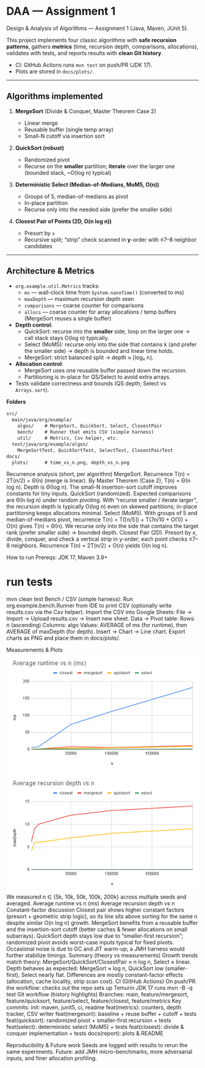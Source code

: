 # DAA — Assignment 1

Design & Analysis of Algorithms — Assignment 1 (Java, Maven, JUnit 5).

This project implements four classic algorithms with **safe recursion patterns**, gathers **metrics** (time, recursion depth, comparisons, allocations), validates with tests, and reports results with **clean Git history**.

- CI: GitHub Actions runs `mvn test` on push/PR (JDK 17).
- Plots are stored in `docs/plots/`.

---

## Algorithms implemented

1. **MergeSort** (Divide & Conquer, Master Theorem Case 2)
   - Linear merge
   - Reusable buffer (single temp array)
   - Small-N cutoff via insertion sort

2. **QuickSort (robust)**
   - Randomized pivot
   - Recurse on the **smaller** partition; **iterate** over the larger one (bounded stack, ~O(log n) typical)

3. **Deterministic Select (Median-of-Medians, MoM5, O(n))**
   - Groups of 5, median-of-medians as pivot
   - In-place partition
   - Recurse only into the needed side (prefer the smaller side)

4. **Closest Pair of Points (2D, O(n log n))**
   - Presort by `x`
   - Recursive split; “strip” check scanned in **y**-order with ≤7–8 neighbor candidates

---

## Architecture & Metrics

- `org.example.util.Metrics` tracks:
  - `ms` — wall-clock time from `System.nanoTime()` (converted to ms)
  - `maxDepth` — maximum recursion depth seen
  - `comparisons` — coarse counter for comparisons
  - `allocs` — coarse counter for array allocations / temp buffers (MergeSort reuses a single buffer)
- **Depth control**:
  - QuickSort: recurse into the **smaller** side, loop on the larger one → call stack stays O(log n) typically.
  - Select (MoM5): recurse only into the side that contains k (and prefer the smaller side) → depth is bounded and linear time holds.
  - MergeSort: strict balanced split → depth ≈ ⌊log₂ n⌋.
- **Allocation control**:
  - MergeSort uses one reusable buffer passed down the recursion.
  - Partitioning is in-place for QS/Select to avoid extra arrays.
- Tests validate correctness and bounds (QS depth; Select vs `Arrays.sort`).

**Folders**
```text
src/
  main/java/org/example/
    algos/    # MergeSort, QuickSort, Select, ClosestPair
    bench/    # Runner that emits CSV (simple harness)
    util/     # Metrics, Csv helper, etc.
  test/java/org/example/algos/
    MergeSortTest, QuickSortTest, SelectTest, ClosestPairTest
docs/
  plots/      # time_vs_n.png, depth_vs_n.png
```

Recurrence analysis (short, per algorithm)
MergeSort. Recurrence T(n) = 2T(n/2) + Θ(n) (merge is linear). By Master Theorem (Case 2), T(n) = Θ(n log n).
Depth is Θ(log n). The small-N insertion-sort cutoff improves constants for tiny inputs.
QuickSort (randomized). Expected comparisons are Θ(n log n) under random pivoting.
With “recurse smaller / iterate larger”, the recursion depth is typically O(log n) even on skewed partitions; in-place partitioning keeps allocations minimal.
Select (MoM5). With groups of 5 and median-of-medians pivot, recurrence
T(n) = T(⌈n/5⌉) + T(7n/10 + O(1)) + O(n) gives T(n) = Θ(n).
We recurse only into the side that contains the target rank (prefer smaller side) → bounded depth.
Closest Pair (2D). Presort by x, divide, conquer, and check a vertical strip in y-order; each point checks ≤7–8 neighbors.
Recurrence T(n) = 2T(n/2) + O(n) yields O(n log n).

How to run
Prereqs: JDK 17, Maven 3.9+
# run tests
mvn clean test
Bench / CSV (simple harness):
Run org.example.bench.Runner from IDE to print CSV (optionally write results.csv via the Csv helper).
Import the CSV into Google Sheets:
File → Import → Upload results.csv → Insert new sheet.
Data → Pivot table:
Rows: n (ascending)
Columns: algo
Values: AVERAGE of ms (for runtime), then AVERAGE of maxDepth (for depth).
Insert → Chart → Line chart.
Export charts as PNG and place them in docs/plots/.

Measurements & Plots
![Average runtime vs n (ms)](docs/plots/time_vs_n.png)
![Average recursion depth vs n](docs/plots/depth_vs_n.png)
We measured n ∈ {5k, 10k, 50k, 100k, 200k} across multiple seeds and averaged.
Average runtime vs n (ms)
Average recursion depth vs n
Constant-factor discussion
Closest pair shows higher constant factors (presort + geometric strip logic), so its line sits above sorting for the same n despite similar O(n log n) growth.
MergeSort benefits from a reusable buffer and the insertion-sort cutoff (better caches & fewer allocations on small subarrays).
QuickSort depth stays low due to “smaller-first recursion”; randomized pivot avoids worst-case inputs typical for fixed pivots.
Occasional noise is due to GC and JIT warm-up; a JMH harness would further stabilize timings.
Summary (theory vs measurements)
Growth trends match theory: MergeSort/QuickSort/ClosestPair ≈ n log n, Select ≈ linear.
Depth behaves as expected: MergeSort ≈ log n, QuickSort low (smaller-first), Select nearly flat.
Differences are mostly constant-factor effects (allocation, cache locality, strip scan cost).
CI (GitHub Actions)
On push/PR the workflow:
checks out the repo
sets up Temurin JDK 17
runs mvn -B -q test
Git workflow (history highlights)
Branches:
main, feature/mergesort, feature/quicksort, feature/select, feature/closest, feature/metrics
Key commits:
init: maven, junit5, ci, readme
feat(metrics): counters, depth tracker, CSV writer
feat(mergesort): baseline + reuse buffer + cutoff + tests
feat(quicksort): randomized pivot + smaller-first recursion + tests
feat(select): deterministic select (MoM5) + tests
feat(closest): divide & conquer implementation + tests
docs(report): plots & README



Reproducibility & Future work
Seeds are logged with results to rerun the same experiments.
Future: add JMH micro-benchmarks, more adversarial inputs, and finer allocation profiling.

